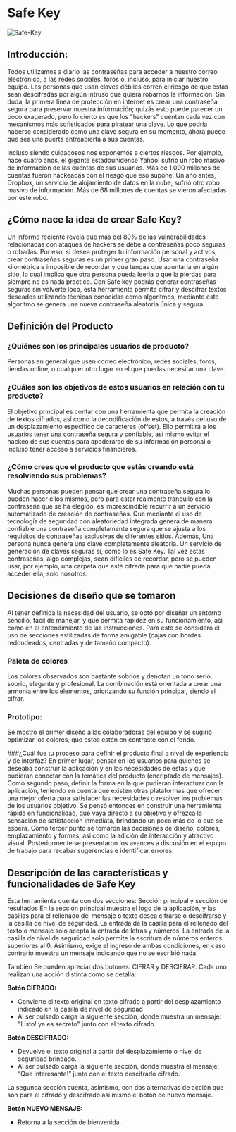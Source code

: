 # Safe Key

![Safe-Key](src/img/principal.png)

## Introducción:

Todos utilizamos a diario las contraseñas para acceder a nuestro correo electrónico, a las redes sociales, foros o, incluso, para iniciar nuestro equipo. Las personas que usan claves débiles corren el riesgo de que estas sean descifradas por algún intruso que quiera robarnos la información. Sin duda, la primera línea de protección en internet es crear una contraseña segura para preservar nuestra información; quizás esto puede parecer un poco exagerado, pero lo cierto es que los "hackers" cuentan cada vez con mecanismos más sofisticados para piratear una clave. Lo que podría haberse considerado como una clave segura en su momento, ahora puede que sea una puerta entreabierta a sus cuentas. 

Incluso siendo cuidadosos nos exponemos a ciertos riesgos. Por ejemplo, hace cuatro años, el gigante estadounidense Yahoo! sufrió un robo masivo de información de las cuentas de sus usuarios. Más de 1.000 millones de cuentas fueron hackeadas con el riesgo que eso supone. Un año antes, Dropbox, un servicio de alojamiento de datos en la nube, sufrió otro robo masivo de información. Más de 68 millones de cuentas se vieron afectadas por este robo.

## ¿Cómo nace la idea de crear **Safe Key**?

Un informe reciente revela que más del 80% de las vulnerabilidades relacionadas con ataques de hackers se debe a contraseñas poco seguras o robadas. Por eso, si desea proteger tu información personal y activos, crear contraseñas seguras es un primer gran paso. Usar una contraseña kilométrica e imposible de recordar y que tengas que apuntarla en algún sitio, lo cual implica que otra persona pueda leerla o que la pierdas para siempre no es nada practico. Con Safe key podrás generar contraseñas seguras sin volverte loco, esta herramienta permite cifrar y descifrar textos deseados utilizando técnicas conocidas como algoritmos, mediante este algoritmo se genera una nueva contraseña aleatoria única  y segura.

## Definición del Producto

### ¿Quiénes son los principales usuarios de producto?

Personas en general que usen correo electrónico, redes sociales, foros, tiendas online, o cualquier otro lugar en el que puedas necesitar una clave.

### ¿Cuáles son los objetivos de estos usuarios en relación con tu producto?

El objetivo principal es contar con una herramienta que permita la creación de textos cifrados, así como la decodificación de estos, a través del uso de un desplazamiento específico de caracteres (offset). Ello permitirá a los usuarios tener una contraseña segura y confiable, así mismo evitar el hackeo de sus cuentas para apoderarse de su información personal o incluso tener acceso a servicios financieros.

### ¿Cómo crees que el producto que estás creando está resolviendo sus problemas?

Muchas personas pueden pensar que crear una contraseña segura lo pueden hacer ellos mismos, pero para estar realmente tranquilo con la contraseña que se ha elegido, es imprescindible recurrir a un servicio automatizado de creación de contraseñas. Que mediante el uso de tecnología de seguridad con aleatoriedad integrada genera de manera confiable una contraseña completamente segura que se ajusta a los requisitos de contraseñas exclusivas de diferentes sitios. 
Además, Una persona nunca genera una clave completamente aleatoria. Un servicio de generación de claves seguras sí, como lo es Safe Key. Tal vez estas contraseñas, algo complejas, sean difíciles de recordar, pero se pueden usar, por ejemplo, una carpeta que esté cifrada para que nadie pueda acceder ella, solo nosotros. 

## Decisiones de diseño que se tomaron 
Al tener definida la necesidad del usuario, se optó por diseñar un entorno sencillo, fácil de manejar, y que permita rapidez en su funcionamiento, así como en el entendimiento de las instrucciones. Para esto se consideró el uso de secciones estilizadas de forma amigable (cajas con bordes redondeados, centradas y de tamaño compacto).

### Paleta de colores

Los colores observados son bastante sobrios y denotan un tono serio, sobrio, elegante y profesional. La combinación está orientada a crear una armonía entre los elementos, priorizando su función principal, siendo el cifrar.

### Prototipo:

Se mostró el primer diseño  a las colaboradoras del equipo y se sugirió optimizar los colores, que estos estén en contraste con el fondo.

###¿Cuál fue tu proceso para definir el producto final a nivel de experiencia y de interfaz?
En primer lugar, pensar en los usuarios para quienes se deseaba construir la aplicación y en las necesidades de estas y que pudieran conectar con la temática del producto (encriptado de mensajes).
Como segundo paso, definir la forma en la que pudieran interactuar con la aplicación, teniendo en cuenta que existen otras plataformas que ofrecen una mejor oferta para satisfacer las necesidades o resolver los problemas de los usuarios objetivo. Se pensó entonces en construir una herramienta rápida en funcionalidad, que vaya directo a su objetivo y ofrezca la sensación de satisfacción inmediata, brindando un poco más de lo que se espera. Como tercer punto se tomaron las decisiones de diseño, colores, emplazamiento y formas, así como la adición de interacción y atractivo visual. Posteriormente se presentaron los avances a discusión en el equipo de trabajo para recabar sugerencias e identificar errores.

## Descripción de las características y funcionalidades de Safe Key

Esta herramienta cuenta con dos secciones: Sección principal y sección de resultados 
En la sección principal muestra el logo de la aplicación, y las casillas para el rellenado del mensaje o texto desea cifrarse o descifrarse y la casilla de nivel de seguridad.
La entrada de la casilla para el rellenado del texto o mensaje solo acepta la entrada de letras y números. La entrada de la casilla de nivel de seguridad solo permite la escritura de números enteros superiores al 0. Asimismo, exige el ingreso de ambas condiciones, en caso contrario muestra un mensaje indicando que no se escribió nada.

También Se pueden apreciar dos botones: CIFRAR y DESCIFRAR. Cada uno realizan una acción distinta como se detalla:

**Botón CIFRADO:**
- Convierte el texto original en texto cifrado a partir del desplazamiento indicado en la casilla de nivel de seguridad 
- Al ser pulsado carga la siguiente sección, donde muestra un mensaje: "Listo! ya es secreto" junto con el texto cifrado.


**Botón DESCIFRADO:**
- Devuelve el texto original a partir del desplazamiento o nivel de seguridad brindado.
- Al ser pulsado carga la siguiente sección, donde muestra el mensaje: “Que interesante!” junto con el texto descifrado cifrado.

La segunda sección cuenta, asimismo, con dos alternativas de acción que son para el cifrado y descifrado así mismo el botón de nuevo mensaje.

**Botón NUEVO MENSAJE:**
- Retorna a la sección de bienvenida.

